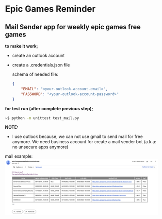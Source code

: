 # Epic Games Reminder

## Mail Sender app for weekly epic games free games

**to make it work;**

- create an outlook account
- create a .credentials.json file

  schema of needed file:

  ```json
  {
      "EMAIL": "<your-outlook-account-email>",
      "PASSWORD": "<your-outlook-account-password>"
  }
  ```

**for test run (after complete previous step);**

```sh
~$ python -m unittest test_mail.py
```

**NOTE:**

- I use outlook because, we can not use gmail to send mail for free anymore. We need business account for create a mail sender bot (a.k.a: no unsecure apps anymore)

mail example: <br>
<img src='docs/images/mail.png'/>
